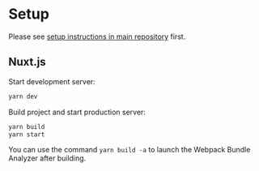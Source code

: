 # Setup

Please see [setup instructions in main repository](https://github.com/peerhaven/peerhaven/blob/master/SETUP.md) first.

## Nuxt.js

Start development server:

```bash
yarn dev
```

Build project and start production server:

```bash
yarn build
yarn start
```

You can use the command `yarn build -a` to launch the Webpack Bundle Analyzer after building.
